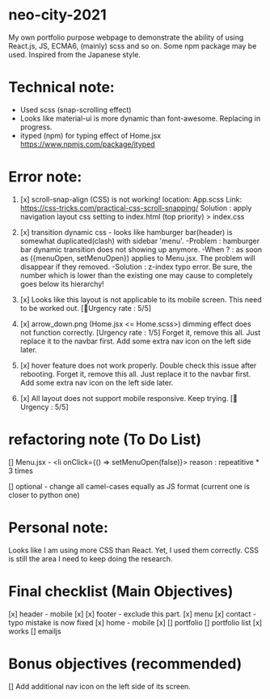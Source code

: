 # neo-city-2021
My own portfolio purpose webpage to demonstrate the ability of using React.js, JS, ECMA6, (mainly) scss and so on. Some npm package may be used. Inspired from the Japanese style.

# Technical note:
- Used scss (snap-scrolling effect)
- Looks like material-ui is more dynamic than font-awesome. Replacing in progress.
- ityped (npm) for typing effect of Home.jsx https://www.npmjs.com/package/ityped


# Error note:
1. [x] scroll-snap-align (CSS) is not working!
location: App.scss
Link: https://css-tricks.com/practical-css-scroll-snapping/
Solution : apply navigation layout css setting to index.html (top priority) > index.css

2. [x] transition dynamic css - looks like hamburger bar(header) is somewhat duplicated(clash) with sidebar 'menu'. 
-Problem : hamburger bar dynamic transition does not showing up anymore.
-When ? :
as soon as ({menuOpen, setMenuOpen}) applies to Menu.jsx.
The problem will disappear if they removed.
-Solution : z-index typo error. Be sure, the number which is lower than the existing one may cause to completely goes below its hierarchy!

3. [x] Looks like this layout is not applicable to its mobile screen. This need to be worked out. [🍳Urgency rate : 5/5]

4. [x] arrow_down.png (Home.jsx <= Home.scss>) dimming effect does not function correctly. [Urgency rate : 1/5]
Forget it, remove this all. Just replace it to the navbar first. Add some extra nav icon on the left side later.

5. [x] hover feature does not work properly. Double check this issue after rebooting.
Forget it, remove this all. Just replace it to the navbar first. Add some extra nav icon on the left side later.

6. [x] All layout does not support mobile responsive. Keep trying. [🍳Urgency : 5/5]

# refactoring note (To Do List)
[] Menu.jsx - <li onClick={() => setMenuOpen(false)}>
reason : repeatitive * 3 times

[] optional - change all camel-cases equally as JS format (current one is closer to python one)

# Personal note:
Looks like I am using more CSS than React. Yet, I used them correctly.
CSS is still the area I need to keep doing the research.

# Final checklist (Main Objectives)
[x] header - mobile [x]
[x] footer - exclude this part.
[x] menu
[x] contact - typo mistake is now fixed
[x] home - mobile [x]
[] portfolio
[] portfolio list
[x] works
[] emailjs

# Bonus objectives (recommended)
[] Add additional nav icon on the left side of its screen.